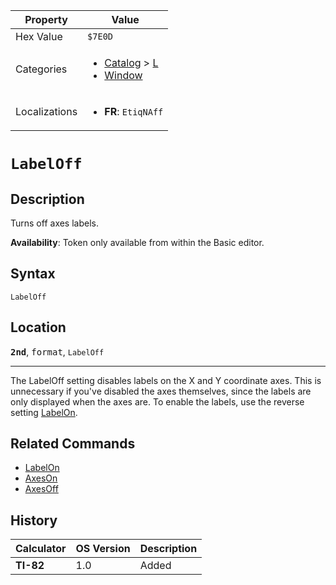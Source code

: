 | Property      | Value |
|---------------|-------|
| Hex Value     | `$7E0D`|
| Categories    | <ul><li>[Catalog](<../categories/Catalog.md>) > [L](<../categories/Catalog.md#L>)</li><li>[Window](<../categories/Window.md>)</li></ul> |
| Localizations | <ul><li><b>FR</b>: `EtiqNAff`</li></ul> |

# `LabelOff`

## Description
Turns off axes labels.


<b>Availability</b>: Token only available from within the Basic editor.

## Syntax
`LabelOff`

## Location
<tt><kbd><b>2nd</b></kbd></tt>, <kbd>format</kbd>, `LabelOff`
<hr>

The LabelOff setting disables labels on the X and Y coordinate axes. This is unnecessary if you've disabled the axes themselves, since the labels are only displayed when the axes are. To enable the labels, use the reverse setting [LabelOn](LabelOn.md).

## Related Commands

*   [LabelOn](LabelOn.md)
*   [AxesOn](AxesOn.md)
*   [AxesOff](AxesOff.md)

## History
| Calculator | OS Version | Description |
|------------|------------|-------------|
| <b>TI-82</b> | 1.0 | Added |


